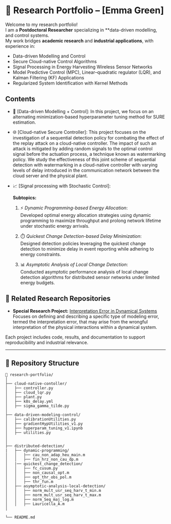 # 🧪 Research Portfolio – [Emma Green]

Welcome to my research portfolio!  
I am a **Postdoctoral Researcher** specializing in **data-driven modelling, and control systems.  
My work bridges **academic research** and **industrial applications**, with experience in:

- Data-driven Modelling and Control
- Secure Cloud-native Control Algorithms
- Signal Processing in Energy Harvesting Wireless Sensor Networks 
- Model Predictive Control (MPC), Linear–quadratic regulator (LQR), and Kalman Filtering (KF) Applications
- Regularized System Identification with Kernel Methods

## Contents
- 🔧 [Data-driven Modelling + Control]: In this project, we focus on an alternating minimization-based hyperparameter tuning method for SURE estimation.
  
- 🌐 [Cloud-native Secure Controller]: This project focuses on the investigation of a sequential detection policy for combating the effect of the replay attack on a cloud-native controller. The impact of such an attack is mitigated by adding random signals to the optimal control signal before the actuation process, a technique known as watermarking policy. We study the effectiveness of this joint scheme of sequential detection with watermarking in a cloud-native controller with varying levels of delay introduced in the communication network between the cloud server and the physical plant.
  
- 📈 [Signal processing with Stochastic Control]:
  
  **Subtopics:**  
  1. ⚡ *Dynamic Programming-based Energy Allocation*:  
     Developed optimal energy allocation strategies using dynamic programming to maximize throughput and prolong network lifetime under stochastic energy arrivals.  

  2. ⏱️ *Quickest Change Detection-based Delay Minimization*:  
     Designed detection policies leveraging the quickest change detection to minimize delay in event reporting while adhering to energy constraints.  

  3. 📊 *Asymptotic Analysis of Local Change Detection*:  
     Conducted asymptotic performance analysis of local change detection algorithms for distributed sensor networks under limited energy budgets.  

## 🔗 Related Research Repositories

- **Special Research Project:** [Interpretation Error in Dynamical Systems](https://github.com/cuthie/Partial-Knowledge-Observer)  
  Focuses on defining and describing a specific type of modeling error, termed the interpretation error, that may arise from the wrongful
interpretation of the physical interactions within a dynamical system.

Each project includes code, results, and documentation to support reproducibility and industrial relevance.

---

## 📂 Repository Structure

```plaintext
📁 research-portfolio/
│
├── cloud-native-contoller/
│   ├── controller.py
│   ├── cloud_lqr.py
│   ├── plant.py
│   ├── k8s_delay.yml
│   ├── sigma_gamma_tilde.py
│
├── data-driven-modeling-control/
│   ├── calibrationUtilities.py
│   ├── gradientHypUtilities_v1.py
│   ├── hyperparam_tuning_v1.ipynb
│   ├── utilities.py
│
│
├── distributed-detection/
|   ├── dynamic-programming/
│   │   ├── cau_non_adap_heu_main.m
│   │   ├── fin_hrz_non_cau_dp.m
│   |── quickest_change_detection/
│   │   ├── fc_cusum.py
│   │   ├── non_causal_opt.m
│   │   ├── opt_thr_obs_pol.m
│   │   ├── thr_fun.m
│   ├── asymptotic-analysis-local-detection/
│   │   ├── norm_mult_usr_seq_harv_t_min.m
│   │   ├── norm_mult_usr_seq_harv_t_max.m
│   │   ├── norm_Seq_maj_log.m
│   │   ├── Lauricella_A.m
│

└── README.md
